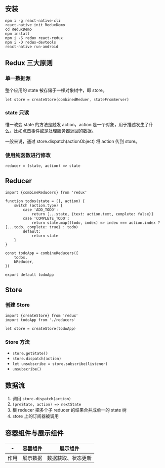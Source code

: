 ## 安装

```
npm i -g react-native-cli
react-native init ReduxDemo
cd ReduxDemo
npm install
npm i -S redux react-redux
npm i -D redux-devtools
react-native run-android
```

## Redux 三大原则

### 单一数据源

整个应用的 state 被存储于一棵对象树中，即 store。

`let store = createStore(combinedReduer, stateFromServer)`

### state 只读

惟一改变 state 的方法是触发 action，action 是一个对象，用于描述发生了什么。比如点击事件或是处理服务器返回的数据。

一般来说，通过 store.dispatch(actionObject) 将 action 传到 store。

### 使用纯函数进行修改

`reducer = (state, action) => state`

## Reducer

```
import {combineReducers} from 'redux'

function todos(state = [], action) {
    switch (action.type) {
        case 'ADD_TODO':
            return [...state, {text: action.text, complete: false}]
        case 'COMPLETE_TODO':
            return state.map((todo, index) => index === action.index ? {...todo, complete: true} : todo)
        default:
            return state
    }
}

const todoApp = combineReducers({
    todos,
    bReducer,
})

export default todoApp
```

## Store

### 创建 Store

```
import {createStore} from 'redux'
import todoApp from './reducers'

let store = createStore(todoApp)
```

### Store 方法

- `store.getState()`
- `store.dispatch(action)`
- `let unsubscribe = store.subscribe(listener)`
- `unsubscribe()`

## 数据流

1. 调用 `store.dispatch(action)`
2. `(preState, action) => nextState`
3. 根 reducer 把多个子 reducer 的结果合并成单一的 state 树
4. store 上的订阅器被调用

## 容器组件与展示组件

|-|容器组件|展示组件|
|:---:|:---:|:---:|
|作用|展示数据|数据获取、状态更新|
